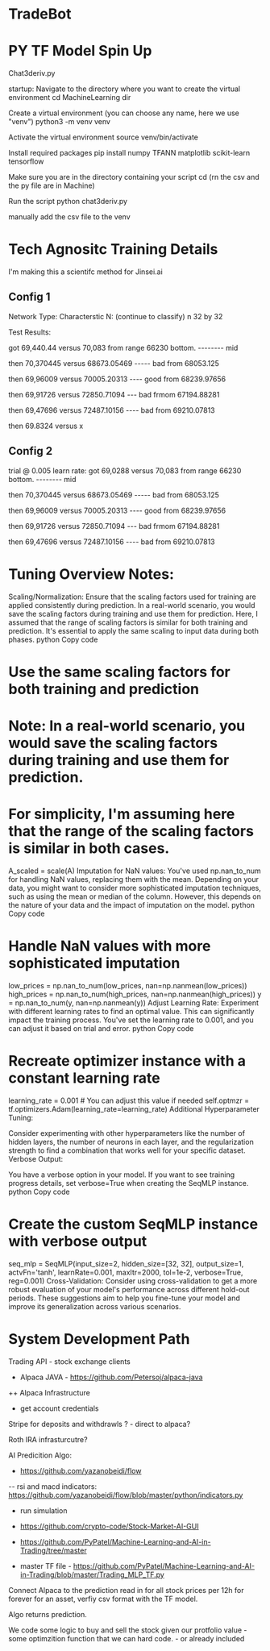 # TradeBot


# PY TF Model Spin Up

Chat3deriv.py

startup:
Navigate to the directory where you want to create the virtual environment
cd MachineLearning dir 

Create a virtual environment (you can choose any name, here we use "venv")
python3 -m venv venv

Activate the virtual environment
source venv/bin/activate

Install required packages
pip install numpy TFANN matplotlib scikit-learn tensorflow

Make sure you are in the directory containing your script
cd (rn the csv and the py file are in Machine)

Run the script
python chat3deriv.py

manually add the csv file to the venv

# Tech Agnositc Training Details

I'm making this a scientifc method for Jinsei.ai

## Config 1 

Network Type:
Characterstic N: 
(continue to classify)
n 32 by 32

Test Results:

got 69,440.44 versus 70,083
from range 66230 bottom. -------- mid

then 70,370445 versus 68673.05469 ----- bad 
from 68053.125

then 69,96009 versus 70005.20313 ---- good
from 68239.97656

then 69,91726 versus 72850.71094 --- bad 
frmom 67194.88281

then 69,47696 versus 72487.10156 ---- bad 
from 69210.07813

then 69.8324 versus x

## Config 2 

trial @ 0.005 learn rate: 
got 69,0288 versus 70,083
from range 66230 bottom. -------- mid

then 70,370445 versus 68673.05469 ----- bad 
from 68053.125

then 69,96009 versus 70005.20313 ---- good
from 68239.97656

then 69,91726 versus 72850.71094 --- bad 
frmom 67194.88281

then 69,47696 versus 72487.10156 ---- bad 
from 69210.07813


# Tuning Overview Notes: 

Scaling/Normalization:
Ensure that the scaling factors used for training are applied consistently during prediction. In a real-world scenario, you would save the scaling factors during training and use them for prediction. Here, I assumed that the range of scaling factors is similar for both training and prediction. It's essential to apply the same scaling to input data during both phases.
python
Copy code
# Use the same scaling factors for both training and prediction
# Note: In a real-world scenario, you would save the scaling factors during training and use them for prediction.
# For simplicity, I'm assuming here that the range of the scaling factors is similar in both cases.
A_scaled = scale(A)
Imputation for NaN values:
You've used np.nan_to_num for handling NaN values, replacing them with the mean. Depending on your data, you might want to consider more sophisticated imputation techniques, such as using the mean or median of the column. However, this depends on the nature of your data and the impact of imputation on the model.
python
Copy code
# Handle NaN values with more sophisticated imputation
low_prices = np.nan_to_num(low_prices, nan=np.nanmean(low_prices))
high_prices = np.nan_to_num(high_prices, nan=np.nanmean(high_prices))
y = np.nan_to_num(y, nan=np.nanmean(y))
Adjust Learning Rate:
Experiment with different learning rates to find an optimal value. This can significantly impact the training process. You've set the learning rate to 0.001, and you can adjust it based on trial and error.
python
Copy code
# Recreate optimizer instance with a constant learning rate
learning_rate = 0.001  # You can adjust this value if needed
self.optmzr = tf.optimizers.Adam(learning_rate=learning_rate)
Additional Hyperparameter Tuning:

Consider experimenting with other hyperparameters like the number of hidden layers, the number of neurons in each layer, and the regularization strength to find a combination that works well for your specific dataset.
Verbose Output:

You have a verbose option in your model. If you want to see training progress details, set verbose=True when creating the SeqMLP instance.
python
Copy code
# Create the custom SeqMLP instance with verbose output
seq_mlp = SeqMLP(input_size=2, hidden_size=[32, 32], output_size=1, actvFn='tanh', learnRate=0.001, maxItr=2000, tol=1e-2, verbose=True, reg=0.001)
Cross-Validation:
Consider using cross-validation to get a more robust evaluation of your model's performance across different hold-out periods.
These suggestions aim to help you fine-tune your model and improve its generalization across various scenarios.


# System Development Path

Trading API - stock exchange clients

+ Alpaca JAVA - https://github.com/Petersoj/alpaca-java

++ Alpaca Infrastructure 

- get account credentials 

Stripe for deposits and withdrawls ? - direct to alpaca?

Roth IRA infrasturcutre?

AI Predicition Algo:

+ https://github.com/yazanobeidi/flow

-- rsi and macd indicators: https://github.com/yazanobeidi/flow/blob/master/python/indicators.py

- run simulation

+ https://github.com/crypto-code/Stock-Market-AI-GUI

+ https://github.com/PyPatel/Machine-Learning-and-AI-in-Trading/tree/master

- master TF file - https://github.com/PyPatel/Machine-Learning-and-AI-in-Trading/blob/master/Trading_MLP_TF.py


Connect Alpaca to the prediction read in for all stock prices per 12h for forever for an asset, verfiy csv format with the TF model.

Algo returns prediction.

We code some logic to buy and sell the stock given our protfolio value - some optimzition function that we can hard code. - or already included





